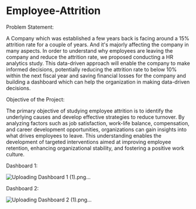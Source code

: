# Employee-Attrition

Problem Statement:

A Company which was established a few years back is facing around a 15% attrition rate for a couple of years. And it's majorly affecting the company in many aspects. In order to understand why employees are leaving the company and reduce the attrition rate, we proposed conducting a HR analytics study. This data-driven approach will enable the company to make informed decisions, potentially reducing the attrition rate to below 10% within the next fiscal year and saving financial losses for the company and building a dashboard which can help the organization in making data-driven decisions.

Objective of the Project:

The primary objective of studying employee attrition is to identify the underlying causes and develop effective strategies to reduce turnover. By analyzing factors such as job satisfaction, work-life balance, compensation, and career development opportunities, organizations can gain insights into what drives employees to leave. This understanding enables the development of targeted interventions aimed at improving employee retention, enhancing organizational stability, and fostering a positive work culture.

Dashboard 1:

![Uploading Dashboard 1 (1).png…]()

Dashboard 2:

![Uploading Dashboard 2 (1).png…]()






